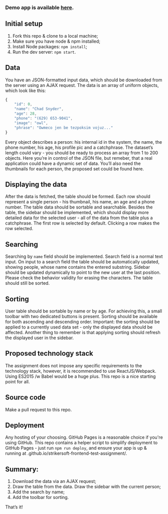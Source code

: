 ### Demo app is available [here](http://strikersoft.github.io/strikersoft-frontend-test-assignment/).


## Initial setup
1. Fork this repo & clone to a local machine;
2. Make sure you have node & npm installed;
3. Install Node packages: `npm install`;
4. Run the dev server: `npm start`.


## Data
You have an JSON-formatted input data, which should be downloaded from the server using an AJAX request.
The data is an array of uniform objects, which look like this:
```javascript
{
    "id": 0,
    "name": "Chad Snyder",
    "age": 28,
    "phone": "(629) 653-9041",
    "image": "owl",
    "phrase": "Owmeco jen be tezpoksim vojuz..."
}
```
Every object describes a person: his internal id in the system, the name, the phone number, his age, his profile pic and a catchphrase. The dataset’s length could vary - you should be ready to process an array from 1 to 200 objects. Here you’re in control of the JSON file, but remeber, that a real application could have a dynamic set of data.
You’ll also need the thumbnails for each person, the proposed set could be found here.


## Displaying the data
After the data is fetched, the table should be formed. Each row should represent a single person - his thumbnail, his name, an age and a phone number. The table data should be sortable and searchable. Besides the table, the sidebar should be implemented, which should display more detailed data for the selected user - all of the data from the table plus a catchphrase. The first row is selected by default. Clicking a row makes the row selected.


## Searching
Searching by `name` field should be implemented. Search field is a normal text input. On input to a search field the table should be automatically updated, showing people, whose name contains the entered substring. Sidebar should be updated dynamically to point to the new user at the last position.
Please check the behavior validity for erasing the characters. The table should still be sorted.


## Sorting
User table should be sortable by name or by age. For achieving this, a small toolbar with two dedicated buttons is present. Sorting should be available for both ascending and descending order.
Important: the sorting should be applied to a currently used data set - only the displayed data should be affected.
Another thing to remember is that applying sorting should refresh the displayed user in the sidebar.


## Proposed technology stack
The assignment does not impose any specific requirements to the technology stack, however, it is recommended to use ReactJS/Webpack. Using ES2015 /w Babel would be a huge plus.
This repo is a nice starting point for all.


## Source code
Make a pull request to this repo.


## Deployment
Any hosting of your choosing. GitHub Pages is a reasonable choice if you're using GitHub.
This repo contains a helper script to simplify deployment to GitHub Pages - just run `npm run deploy`, and ensure your app is up & running at <your-username>.github.io/strikersoft-frontend-test-assignment/.


## Summary:
1. Download the data via an AJAX request;
2. Draw the table from the data. Draw the sidebar with the current person;
3. Add the search by name;
4. Add the toolbar for sorting.

That’s it!
